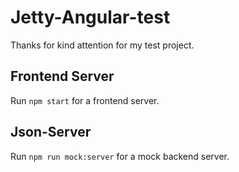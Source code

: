 # Jetty-Angular-test
Thanks for kind attention for my test project.

## Frontend Server
Run `npm start` for a frontend server.

## Json-Server
Run `npm run mock:server` for a mock backend server.
